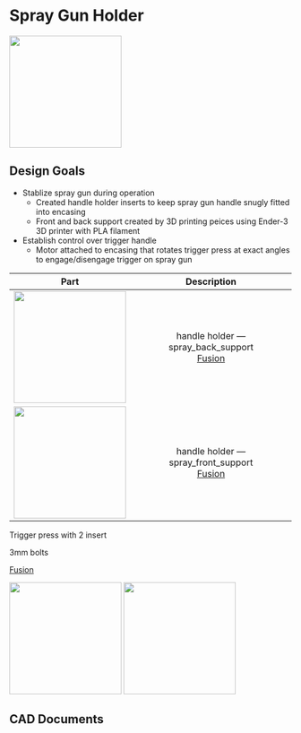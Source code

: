 # Spray Gun Holder
<img src="https://i.imgur.com/Dsu4iA6.jpg" width="200">

## Design Goals
* Stablize spray gun during operation
  * Created handle holder inserts to keep spray gun handle snugly fitted into encasing
  * Front and back support created by 3D printing peices using Ender-3 3D printer with PLA filament
* Establish control over trigger handle
  * Motor attached to encasing that rotates trigger press at exact angles to engage/disengage trigger on spray gun

| Part | Description |
| :--: | :--: |
<img src="https://imgur.com/gK6uO00.jpg" width="200"> | handle holder — spray_back_support <br/> [Fusion](https://a360.co/32H2Jmt)
<img src="https://imgur.com/bFa2jcc.jpg" width="200"> | handle holder — spray_front_support <br/> [Fusion](https://a360.co/2NJBYti)

Trigger press with 2 insert

3mm bolts

[Fusion](https://a360.co/2qdF6o9)

<img src="https://imgur.com/4iCIMp8.jpg" width="200">

<img src="https://imgur.com/PLCjnaO.jpg" width="200">









## CAD Documents
